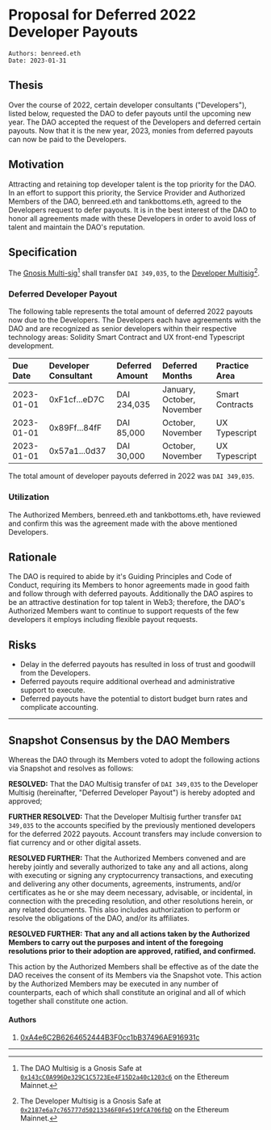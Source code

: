 # Proposal for Deferred 2022 Developer Payouts

```
Authors: benreed.eth
Date: 2023-01-31
```

## Thesis

Over the course of 2022, certain developer consultants ("Developers"), listed below, requested the DAO to defer payouts until the upcoming new year. The DAO accepted the request of the Developers and deferred certain payouts. Now that it is the new year, 2023, monies from deferred payouts can now be paid to the Developers.

## Motivation

Attracting and retaining top developer talent is the top priority for the DAO. In an effort to support this priority, the Service Provider and Authorized Members of the DAO, benreed.eth and tankbottoms.eth, agreed to the Developers request to defer payouts. It is in the best interest of the DAO to honor all agreements made with these Developers in order to avoid loss of talent and maintain the DAO's reputation.

## Specification

The [Gnosis Multi-sig](https://gnosis-safe.io/app/eth:0x143cC0A996De329C1C5723Ee4F15D2a40c1203c6/)[^1] shall transfer `DAI 349,035`, to the [Developer Multisig](https://etherscan.io/address/0x2187e6a7c765777d50213346F0Fe519fCA706fbD)[^2].

### Deferred Developer Payout

The following table represents the total amount of deferred 2022 payouts now due to the Developers. The Developers each have agreements with the DAO and are recognized as senior developers within their respective technology areas: Solidity Smart Contract and UX front-end Typescript development.

| Due Date   | Developer Consultant | Deferred Amount | Deferred Months            | Practice Area   |
| :--------- | :------------------- | :-------------- | :------------------------- | :-------------- |
| 2023-01-01 | 0xF1cf...eD7C        | DAI 234,035     | January, October, November | Smart Contracts |
| 2023-01-01 | 0x89Ff...84fF        | DAI 85,000      | October, November          | UX Typescript   |
| 2023-01-01 | 0x57a1...0d37        | DAI 30,000      | October, November          | UX Typescript   |

The total amount of developer payouts deferred in 2022 was `DAI 349,035`.

### Utilization

The Authorized Members, benreed.eth and tankbottoms.eth, have reviewed and confirm this was the agreement made with the above mentioned Developers.

## Rationale

The DAO is required to abide by it's Guiding Principles and Code of Conduct, requiring its Members to honor agreements made in good faith and follow through with deferred payouts. Additionally the DAO aspires to be an attractive destination for top talent in Web3; therefore, the DAO's Authorized Members want to continue to support requests of the few developers it employs including flexible payout requests.

## Risks

- Delay in the deferred payouts has resulted in loss of trust and goodwill from the Developers.
- Deferred payouts require additional overhead and administrative support to execute.
- Deferred payouts have the potential to distort budget burn rates and complicate accounting.

---

## Snapshot Consensus by the DAO Members

Whereas the DAO through its Members voted to adopt the following actions via Snapshot and resolves as follows:

**RESOLVED:** That the DAO Multisig transfer of `DAI 349,035` to the Developer Multisig (hereinafter, "Deferred Developer Payout") is hereby adopted and approved;

**FURTHER RESOLVED:** That the Developer Multisig further transfer `DAI 349,035` to the accounts specified by the previously mentioned developers for the deferred 2022 payouts. Account transfers may include conversion to fiat currency and or other digital assets.

**RESOLVED FURTHER:** That the Authorized Members convened and are hereby jointly and severally authorized to take any and all actions, along with executing or signing any cryptocurrency transactions, and executing and delivering any other documents, agreements, instruments, and/or certificates as he or she may deem necessary, advisable, or incidental, in connection with the preceding resolution, and other resolutions herein, or any related documents. This also includes authorization to perform or resolve the obligations of the DAO, and/or its affiliates.

**RESOLVED FURTHER:** **That any and all actions taken by the Authorized Members to carry out the purposes and intent of the foregoing resolutions prior to their adoption are approved, ratified, and confirmed.**

This action by the Authorized Members shall be effective as of the date the DAO receives the consent of its Members via the Snapshot vote. This action by the Authorized Members may be executed in any number of counterparts, each of which shall constitute an original and all of which together shall constitute one action.

#### Authors

1. [0xA4e6C2B6264652444B3F0cc1bB37496AE916931c](https://etherscan.io/address/0xA4e6C2B6264652444B3F0cc1bB37496AE916931c)

---

[^1]: The DAO Multisig is a Gnosis Safe at [`0x143cC0A996De329C1C5723Ee4F15D2a40c1203c6`](https://etherscan.io/address/0x143cC0A996De329C1C5723Ee4F15D2a40c1203c6) on the Ethereum Mainnet.
[^2]: The Developer Multisig is a Gnosis Safe at [`0x2187e6a7c765777d50213346F0Fe519fCA706fbD`](https://etherscan.io/address/0x2187e6a7c765777d50213346F0Fe519fCA706fbD) on the Ethereum Mainnet.
